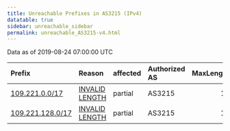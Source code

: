 ```yaml
---
title: Unreachable Prefixes in AS3215 (IPv4)
datatable: true
sidebar: unreachable_sidebar
permalink: unreachable_AS3215-v4.html
---
```


Data as of 2019-08-24 07:00:00 UTC


<div class="datatable-begin"></div>

| Prefix                                                     | Reason                                                                                                    | affected   | Authorized AS   |   MaxLength | Anchor                                         |   unreachable /24s |
|:-----------------------------------------------------------|:----------------------------------------------------------------------------------------------------------|:-----------|:----------------|------------:|:-----------------------------------------------|-------------------:|
| [109.221.0.0/17](https://stat.ripe.net/109.221.0.0/17)     | [INVALID LENGTH](https://rpki-validator.ripe.net/announcement-preview?asn=AS3215&prefix=109.221.0.0/17)   | partial    | AS3215          |          16 | [RIPE](unreachable_RIPE_NCC_RPKI_Root-v4.html) |                128 |
| [109.221.128.0/17](https://stat.ripe.net/109.221.128.0/17) | [INVALID LENGTH](https://rpki-validator.ripe.net/announcement-preview?asn=AS3215&prefix=109.221.128.0/17) | partial    | AS3215          |          16 | [RIPE](unreachable_RIPE_NCC_RPKI_Root-v4.html) |                128 |

<div class="datatable-end"></div>